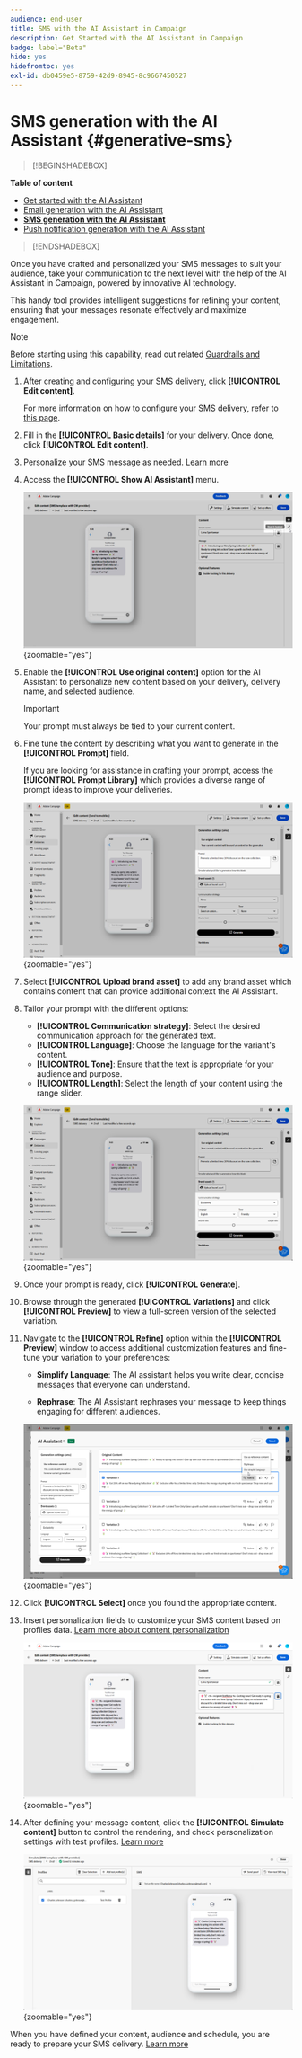 ```yaml
---
audience: end-user
title: SMS with the AI Assistant in Campaign
description: Get Started with the AI Assistant in Campaign
badge: label="Beta"
hide: yes
hidefromtoc: yes
exl-id: db0459e5-8759-42d9-8945-8c9667450527
---
```

# SMS generation with the AI Assistant {#generative-sms}

>[!BEGINSHADEBOX]

**Table of content**

* [Get started with the AI Assistant](generative-gs.md)
* [Email generation with the AI Assistant](generative-content.md)
* **[SMS generation with the AI Assistant](generative-sms.md)**
* [Push notification generation with the AI Assistant](generative-push.md)

>[!ENDSHADEBOX]

Once you have crafted and personalized your SMS messages to suit your audience, take your communication to the next level with the help of the AI Assistant in Campaign, powered by innovative AI technology. 

This handy tool provides intelligent suggestions for refining your content, ensuring that your messages resonate effectively and maximize engagement.

>[!NOTE]
>
>Before starting using this capability, read out related [Guardrails and Limitations](generative-gs.md#guardrails-and-limitations).

1. After creating and configuring your SMS delivery, click **[!UICONTROL Edit content]**.

    For more information on how to configure your SMS delivery, refer to [this page](../sms/create-sms.md).

1. Fill in the **[!UICONTROL Basic details]** for your delivery. Once done, click **[!UICONTROL Edit content]**.

1. Personalize your SMS message as needed. [Learn more](../sms/content-sms.md)

1. Access the **[!UICONTROL Show AI Assistant]** menu.

    ![](assets/sms-genai-1.png){zoomable="yes"}

1. Enable the **[!UICONTROL Use original content]** option for the AI Assistant to personalize new content based on your delivery, delivery name, and selected audience.

    >[!IMPORTANT]
    >
    > Your prompt must always be tied to your current content.

1. Fine tune the content by describing what you want to generate in the **[!UICONTROL Prompt]** field. 

    If you are looking for assistance in crafting your prompt, access the **[!UICONTROL Prompt Library]** which provides a diverse range of prompt ideas to improve your deliveries.

    ![](assets/sms-genai-2.png){zoomable="yes"}

1. Select **[!UICONTROL Upload brand asset]** to add any brand asset which contains content that can provide additional context the AI Assistant.

1. Tailor your prompt with the different options:

    * **[!UICONTROL Communication strategy]**: Select the desired communication approach for the generated text.
    * **[!UICONTROL Language]**: Choose the language for the variant's content.
    * **[!UICONTROL Tone]**: Ensure that the text is appropriate for your audience and purpose.
    * **[!UICONTROL Length]**: Select the length of your content using the range slider. 

    ![](assets/sms-genai-3.png){zoomable="yes"}  

1. Once your prompt is ready, click **[!UICONTROL Generate]**.

1. Browse through the generated **[!UICONTROL Variations]** and click **[!UICONTROL Preview]** to view a full-screen version of the selected variation.

1. Navigate to the **[!UICONTROL Refine]** option within the **[!UICONTROL Preview]** window to access additional customization features and fine-tune your variation to your preferences:

    * **Simplify Language**: The AI assistant helps you write clear, concise messages that everyone can understand.

    * **Rephrase**: The AI Assistant rephrases your message to keep things engaging for different audiences.

    ![](assets/sms-genai-4.png){zoomable="yes"}  

1. Click **[!UICONTROL Select]** once you found the appropriate content.

1. Insert personalization fields to customize your SMS content based on profiles data. [Learn more about content personalization](../personalization/personalize.md)

    ![](assets/sms-genai-5.png){zoomable="yes"}  

1. After defining your message content, click the **[!UICONTROL Simulate content]** button to control the rendering, and check personalization settings with test profiles. [Learn more](../preview-test/preview-content.md)

    ![](assets/sms-genai-6.png){zoomable="yes"}

When you have defined your content, audience and schedule, you are ready to prepare your SMS delivery. [Learn more](../monitor/prepare-send.md)
